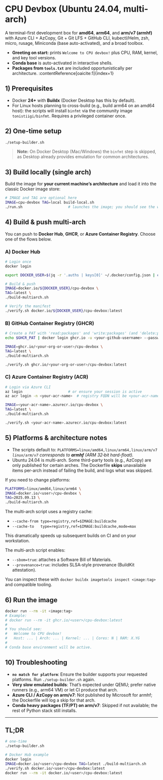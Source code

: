 # CPU Devbox (Ubuntu 24.04, multi-arch)

A terminal-first development box for **amd64**, **arm64**, and **arm/v7 (armhf)** with Azure CLI + AzCopy, Git + Git LFS + GitHub CLI, kubectl/Helm, zsh, micro, rusage, Miniconda (base auto-activated), and a broad toolbox.

- **Greeting on start:** prints `Welcome to CPU devbox!` plus CPU, RAM, kernel, and key tool versions.
- **Conda base** is auto-activated in interactive shells.
- **Packages from `tools.txt`** are included opportunistically per architecture. :contentReference[oaicite:1]{index=1}

## 1) Prerequisites

- Docker **24+** with **Buildx** (Docker Desktop has this by default).
- For Linux hosts planning to cross-build (e.g., build arm64 on an amd64 host): the scripts will install `binfmt` via the
  community image `tonistiigi/binfmt`. Requires a privileged container once.

## 2) One-time setup

```bash
./setup-builder.sh
```

> **Note:** On Docker Desktop (Mac/Windows) the `binfmt` step is skipped, as Desktop already provides emulation for common architectures.

## 3) Build locally (single arch)

Build the image for **your current machine’s architecture** and load it into the classic Docker image store:

```bash
# IMAGE and TAG are optional here
IMAGE=cpu-devbox TAG=local build-local.sh
./run.sh                     # launches the image; you should see the welcome banner
```

## 4) Build & push multi-arch

You can push to **Docker Hub**, **GHCR**, or **Azure Container Registry**. Choose one of the flows below.

### A) Docker Hub

```bash
# Login once
docker login

export DOCKER_USER=$(jq -r '.auths | keys[0]' ~/.docker/config.json | cut -d/ -f1)

# Build & push
IMAGE=docker.io/${DOCKER_USER}/cpu-devbox \
TAG=latest \
./build-multiarch.sh

# Verify the manifest
./verify.sh docker.io/${DOCKER_USER}/cpu-devbox:latest
```

### B) GitHub Container Registry (GHCR)

```bash
# Create a PAT with 'read:packages' and 'write:packages' (and 'delete:packages' if desired).
echo $GHCR_PAT | docker login ghcr.io -u <your-github-username> --password-stdin

IMAGE=ghcr.io/<your-org-or-user>/cpu-devbox \
TAG=latest \
./build-multiarch.sh

./verify.sh ghcr.io/<your-org-or-user>/cpu-devbox:latest
```

### C) Azure Container Registry (ACR)

```bash
# Login via Azure CLI
az login                     # or ensure your session is active
az acr login -n <your-acr-name>  # registry FQDN will be <your-acr-name>.azurecr.io

IMAGE=<your-acr-name>.azurecr.io/cpu-devbox \
TAG=latest \
./build-multiarch.sh

./verify.sh <your-acr-name>.azurecr.io/cpu-devbox:latest
```

## 5) Platforms & architecture notes

* The scripts default to:
  `PLATFORMS=linux/amd64,linux/arm64,linux/arm/v7`
  *`linux/arm/v7` corresponds to **armhf** (ARM 32‑bit hard-float).*
* Ubuntu 24.04 is multi-arch. Some third-party tools (e.g., AzCopy) are only published for certain arches. The Dockerfile **skips** unavailable items per-arch instead of failing the build, and logs what was skipped.

If you need to change platforms:

```bash
PLATFORMS=linux/amd64,linux/arm64 \
IMAGE=docker.io/<user>/cpu-devbox \
TAG=2025.09.13 \
./build-multiarch.sh
```

The multi-arch script uses a registry cache:

* `--cache-from type=registry,ref=$IMAGE:buildcache`
* `--cache-to   type=registry,ref=$IMAGE:buildcache,mode=max`

This dramatically speeds up subsequent builds on CI and on your workstation.

The multi-arch script enables:

* `--sbom=true`: attaches a Software Bill of Materials.
* `--provenance=true`: includes SLSA‑style provenance (BuildKit attestation).

You can inspect these with `docker buildx imagetools inspect <image:tag>` and compatible tooling.

## 6) Run the image

```bash
docker run --rm -it <image:tag>
# Example:
# docker run --rm -it ghcr.io/<user>/cpu-devbox:latest
#
# You should see:
#   Welcome to CPU devbox!
#   Host: ... | Arch: ... | Kernel: ... | Cores: N | RAM: X.YG
#
# Conda base environment will be active.
```

## 10) Troubleshooting

* **`no match for platform`**: Ensure the builder supports your requested platforms. Run `./setup-builder.sh` again.
* **Very slow emulated builds**: That’s expected under QEMU; prefer native runners (e.g., arm64 VM) or let CI produce that arch.
* **Azure CLI / AzCopy on arm/v7**: Not published by Microsoft for armhf; the Dockerfile will log a skip for that arch.
* **Conda heavy packages (TF/PT) on arm/v7**: Skipped if not available; the rest of Python stack still installs.

---

## TL;DR

```bash
# one-time
./setup-builder.sh

# Docker Hub example
docker login
IMAGE=docker.io/<user>/cpu-devbox TAG=latest ./build-multiarch.sh
./verify.sh docker.io/<user>/cpu-devbox:latest
docker run --rm -it docker.io/<user>/cpu-devbox:latest
```

